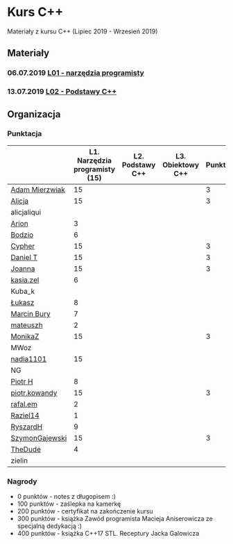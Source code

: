 # Kurs C++

Materiały z kursu C++ (Lipiec 2019 - Wrzesień 2019)

## Materiały

### 06.07.2019 [L01 - narzędzia programisty](L01-programmers-tools)
### 13.07.2019 [L02 - Podstawy C++](L02-C++-introduction)

## Organizacja

### Punktacja

| | L1. Narzędzia programisty (15) | L2. Podstawy C++ | L3. Obiektowy C++ | Punktualność |
|---                                                  |--- |--- |--- |--- |
| [Adam Mierzwiak](https://github.com/adamvm)         | 15 |    |    |  3 |
| [Alicja](https://github.com/AlicjaBonder)           | 15 |    |    |  3 |
| alicjaliqui                                         |    |    |    |    |
| [Arion](https://github.com/Ariionex)                |  3 |    |    |    |
| [Bodzio](https://github.com/Dolaroza)               |  6 |    |    |    |
| [Cypher](https://github.com/ChopSeeGuy)             | 15 |    |    |  3 |
| [Daniel T](https://github.com/LinQ007)              | 15 |    |    |  3 |
| [Joanna](https://github.com/teojdb)                 | 15 |    |    |  3 |
| [kasia.zel](https://github.com/kasiazel)            |  6 |    |    |    |
| Kuba_k                                              |    |    |    |    |
| [Łukasz](https://github.com/lucaswalicki)           |  8 |    |    |    |
| [Marcin Bury](https://github.com/MarcinBury92)      |  7 |    |    |    |
| [mateuszh](https://github.com/czarny247)            |  2 |    |    |    |
| [MonikaZ](https://github.com/MonikaZelechowska)     | 15 |    |    |  3 |
| MWoz                                                |    |    |    |    |
| [nadia1101](https://github.com/JustynaSlazak)       | 15 |    |    |    |
| NG                                                  |    |    |    |    |
| [Piotr H](https://github.com/PiotrHCpp)             |  8 |    |    |    |
| [piotr.kowandy](https://github.com/PiotrKowandy)    | 15 |    |    |  3 |
| [rafal.em](https://github.com/elRaphaelo)           |  2 |    |    |    |
| [Raziel14](https://github.com/Arakis14)             |  1 |    |    |    |
| [RyszardH](https://github.com/RyszardHalapacz)      |  9 |    |    |    |
| [SzymonGajewski](https://github.com/SzymonGajewski) | 15 |    |    |  3 |
| [TheDude](https://github.com/TheDude-cpu)           |  4 |    |    |    |
| zielin                                              |    |    |    |    |

### Nagrody

- 0 punktów - notes z długopisem :)
- 100 punktów - zaślepka na kamerkę
- 200 punktów - certyfikat na zakończenie kursu
- 300 punktów - książka Zawód programista Macieja Aniserowicza ze specjalną dedykacją :)
- 400 punktów - książka C++17 STL. Receptury Jacka Galowicza
